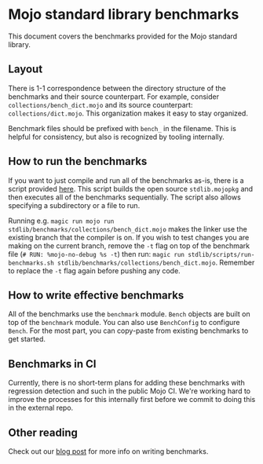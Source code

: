 # Mojo standard library benchmarks

This document covers the benchmarks provided for the Mojo
standard library.

## Layout

There is 1-1 correspondence between the directory structure of
the benchmarks and their source counterpart.  For example,
consider `collections/bench_dict.mojo` and its source counterpart:
`collections/dict.mojo`.  This organization makes it easy to stay
organized.

Benchmark files should be prefixed with `bench_` in the filename.
This is helpful for consistency, but also is recognized by tooling
internally.

## How to run the benchmarks

If you want to just compile and run all of the benchmarks as-is,
there is a script provided [here](../../stdlib/scripts/run-benchmarks.sh).
This script builds the open source `stdlib.mojopkg` and then executes
all of the benchmarks sequentially. The script also allows specifying a
subdirectory or a file to run.

Running e.g. `magic run mojo run stdlib/benchmarks/collections/bench_dict.mojo`
makes the linker use the existing branch that the compiler is on. If you wish to
test changes you are making on the current branch, remove the `-t` flag on top
of the benchmark file (`# RUN: %mojo-no-debug %s -t`) then run:
`magic run stdlib/scripts/run-benchmarks.sh
stdlib/benchmarks/collections/bench_dict.mojo`.
Remember to replace the `-t` flag again before pushing any code.

## How to write effective benchmarks

All of the benchmarks use the `benchmark` module.  `Bench` objects are built
on top of the `benchmark` module.  You can also use `BenchConfig` to configure
`Bench`. For the most part, you can copy-paste from existing
benchmarks to get started.

## Benchmarks in CI

Currently, there is no short-term plans for adding these benchmarks with regression
detection and such in the public Mojo CI.  We're working hard to improve the processes
for this internally first before we commit to doing this in the external repo.

## Other reading

Check out our [blog post](https://www.modular.com/blog/how-to-be-confident-in-your-performance-benchmarking)
for more info on writing benchmarks.
